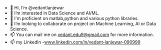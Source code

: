 - 👋 Hi, I’m @vedantlanjewar
- 👀 I’m interested in Data Science and AI/ML.
- 🌱 I'm proficient on matlab,python and various python libraries.
- 💞️ I’m looking to collaborate on project on Machine Learning, AI or Data Science.
- 📫 You can mail me on vedant.edu9@gmail.com for more information.
- 📫 my LinkedIn -www.linkedin.com/in/vedant-lanjewar-090999


